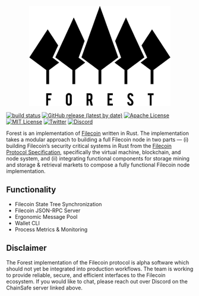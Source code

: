 <p align="center">
    <img width="380" height="269" src="./img/forest_logo.png">
</p>

[<img alt="build status" src="https://img.shields.io/circleci/build/gh/ChainSafe/forest/main?style=for-the-badge" height="20">](https://app.circleci.com/pipelines/github/ChainSafe/forest?branch=main)
[<img alt="GitHub release (latest by date)" src="https://img.shields.io/github/v/release/ChainSafe/forest?style=for-the-badge" height="20">](https://github.com/ChainSafe/forest/releases/latest)
[<img alt="Apache License" src="https://img.shields.io/badge/License-Apache%202.0-blue.svg?style=for-the-badge" height="20">](https://opensource.org/licenses/Apache-2.0)
[<img alt="MIT License" src="https://img.shields.io/badge/License-MIT-yellow.svg?style=for-the-badge" height="20">](https://opensource.org/licenses/MIT)
[<img alt="Twitter" src="https://img.shields.io/twitter/follow/ChainSafeth.svg?style=for-the-badge&label=Twitter&color=1DA1F2" height="20">](https://twitter.com/ChainSafeth)
[<img alt="Discord" src="https://img.shields.io/discord/593655374469660673.svg?style=for-the-badge&label=Discord&logo=discord" height="20">](https://discord.gg/Q6A3YA2)

Forest is an implementation of [Filecoin](https://filecoin.io/) written in Rust.
The implementation takes a modular approach to building a full Filecoin node in two parts — (i) building Filecoin’s security critical systems in Rust from the [Filecoin Protocol Specification](https://filecoin-project.github.io/specs/), specifically the virtual machine, blockchain, and node system, and (ii) integrating functional components for storage mining and storage & retrieval markets to compose a fully functional Filecoin node implementation.

## Functionality

- Filecoin State Tree Synchronization
- Filecoin JSON-RPC Server
- Ergonomic Message Pool
- Wallet CLI
- Process Metrics & Monitoring

## Disclaimer

The Forest implementation of the Filecoin protocol is alpha software which should not yet be integrated into production workflows. The team is working to provide reliable, secure, and efficient interfaces to the Filecoin ecosystem. If you would like to chat, please reach out over Discord on the ChainSafe server linked above.